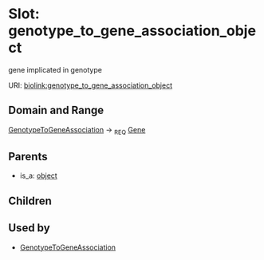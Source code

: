 
# Slot: genotype_to_gene_association_object


gene implicated in genotype

URI: [biolink:genotype_to_gene_association_object](https://w3id.org/biolink/vocab/genotype_to_gene_association_object)


## Domain and Range

[GenotypeToGeneAssociation](GenotypeToGeneAssociation.md) &#8594;  <sub>REQ</sub> [Gene](Gene.md)

## Parents

 *  is_a: [object](object.md)

## Children


## Used by

 * [GenotypeToGeneAssociation](GenotypeToGeneAssociation.md)
